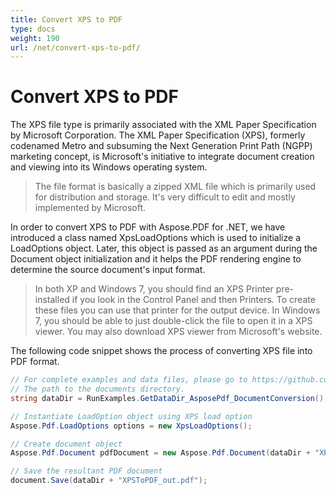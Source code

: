 ```yaml
---
title: Convert XPS to PDF
type: docs
weight: 190
url: /net/convert-xps-to-pdf/
---
```

# Convert XPS to PDF

The XPS file type is primarily associated with the XML Paper Specification by Microsoft Corporation. The XML Paper Specification (XPS), formerly codenamed Metro and subsuming the Next Generation Print Path (NGPP) marketing concept, is Microsoft's initiative to integrate document creation and viewing into its Windows operating system.

>The file format is basically a zipped XML file which is primarily used for distribution and storage. It's very difficult to edit and mostly implemented by Microsoft.

In order to convert XPS to PDF with Aspose.PDF for .NET, we have introduced a class named XpsLoadOptions which is used to initialize a LoadOptions object. Later, this object is passed as an argument during the Document object initialization and it helps the PDF rendering engine to determine the source document's input format.

>In both XP and Windows 7, you should find an XPS Printer pre-installed if you look in the Control Panel and then Printers. To create these files you can use that printer for the output device. In Windows 7, you should be able to just double-click the file to open it in a XPS viewer. You may also download XPS viewer from Microsoft's website.

The following code snippet shows the process of converting XPS file into PDF format.

```csharp
// For complete examples and data files, please go to https://github.com/aspose-pdf/Aspose.PDF-for-.NET
// The path to the documents directory.
string dataDir = RunExamples.GetDataDir_AsposePdf_DocumentConversion();

// Instantiate LoadOption object using XPS load option
Aspose.Pdf.LoadOptions options = new XpsLoadOptions();

// Create document object
Aspose.Pdf.Document pdfDocument = new Aspose.Pdf.Document(dataDir + "XPSToPDF.xps", options);

// Save the resultant PDF document
document.Save(dataDir + "XPSToPDF_out.pdf");
```
